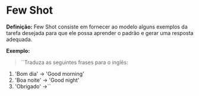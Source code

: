 # Few Shot
>
**Definição:** 
Few Shot consiste em fornecer ao modelo alguns exemplos da tarefa 
desejada para que ele possa aprender o padrão e gerar uma resposta 
adequada.
>
>
**Exemplo:** 
>
> ``Traduza as seguintes frases para o inglês:
1. 'Bom dia' -> 'Good morning'
2. 'Boa noite' -> 'Good night'
3. 'Obrigado' ->``

